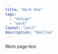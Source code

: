 ```yaml
---
title: "Work One"
tags:
  - "design"
  - "werk"
layout: "post"
description: "Heellow"
---
```


Work page test

